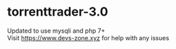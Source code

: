 # torrenttrader-3.0
Updated to use mysqli and php 7+ </br>
Visit https://www.devs-zone.xyz for help with any issues
